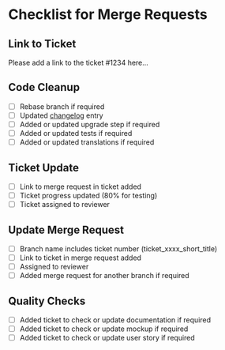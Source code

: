 # Checklist for Merge Requests

## Link to Ticket

Please add a link to the ticket #1234 here...

## Code Cleanup

- [ ] Rebase branch if required
- [ ] Updated [changelog](https://git.starzel.de/bfs/dokpool/-/blob/develop/Plone/docs/conventions.md) entry
- [ ] Added or updated upgrade step if required
- [ ] Added or updated tests if required
- [ ] Added or updated translations if required

## Ticket Update

- [ ] Link to merge request in ticket added
- [ ] Ticket progress updated (80% for testing)
- [ ] Ticket assigned to reviewer

## Update Merge Request

- [ ] Branch name includes ticket number (ticket_xxxx_short_title)
- [ ] Link to ticket in merge request added
- [ ] Assigned to reviewer
- [ ] Added merge request for another branch if required

## Quality Checks

- [ ] Added ticket to check or update documentation if required
- [ ] Added ticket to check or update mockup if required
- [ ] Added ticket to check or update user story if required